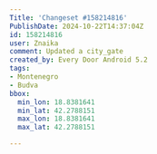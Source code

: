 ```yaml
---
Title: 'Changeset #158214816'
PublishDate: 2024-10-22T14:37:04Z
id: 158214816
user: Znaika
comment: Updated a city_gate
created_by: Every Door Android 5.2
tags:
- Montenegro
- Budva
bbox:
  min_lon: 18.8381641
  min_lat: 42.2788151
  max_lon: 18.8381641
  max_lat: 42.2788151

---
```

